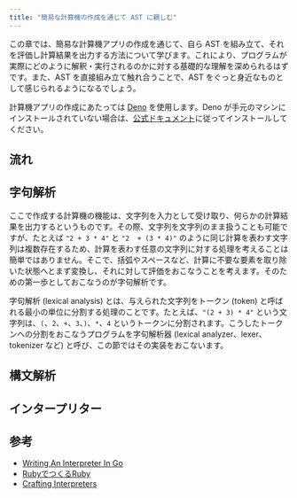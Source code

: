 ```yaml
---
title: "簡易な計算機の作成を通じて AST に親しむ"
---
```


この章では、簡易な計算機アプリの作成を通じて、自ら AST を組み立て、それを評価し計算結果を出力する方法について学びます。これにより、プログラムが実際にどのように解釈・実行されるのかに対する基礎的な理解を深められるはずです。また、AST を直接組み立て触れ合うことで、AST をぐっと身近なものとして感じられるようになるでしょう。

計算機アプリの作成にあたっては [Deno](https://deno.com/) を使用します。Deno が手元のマシンにインストールされていない場合は、[公式ドキュメント](https://docs.deno.com/runtime/manual/)に従ってインストールしてください。


## 流れ


## 字句解析

ここで作成する計算機の機能は、文字列を入力として受け取り、何らかの計算結果を出力するというものです。その際、文字列を文字列のまま扱うことも可能ですが、たとえば `"2 + 3 * 4"` と `"2  + (3 * 4)"` のように同じ計算を表わす文字列は複数存在するため、計算を表わす任意の文字列に対する処理を考えることは簡単ではありません。そこで、括弧やスペースなど、計算に不要な要素を取り除いた状態へとまず変換し、それに対して評価をおこなうことを考えます。そのための第一歩としておこなうのが字句解析です。

字句解析 (lexical analysis) とは、与えられた文字列をトークン (token) と呼ばれる最小の単位に分割する処理のことです。たとえば、`"(2 + 3) * 4"` という文字列は、`(`、`2`、`+`、`3`、`)`、`*`、`4` というトークンに分割されます。こうしたトークンへの分割をおこなうプログラムを字句解析器 (lexical analyzer、lexer、tokenizer など) と呼び、この節ではその実装をおこないます。


## 構文解析


## インタープリター


## 参考

- [Writing An Interpreter In Go](https://interpreterbook.com/)
- [RubyでつくるRuby](https://www.lambdanote.com/collections/ruby-ruby)
- [Crafting Interpreters](https://craftinginterpreters.com/)
